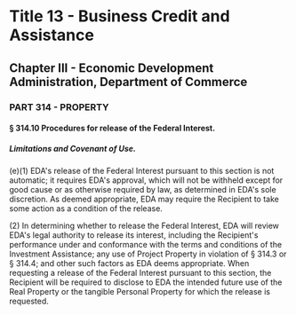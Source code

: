 
# Title 13 - Business Credit and Assistance
## Chapter III - Economic Development Administration, Department of Commerce
### PART 314 - PROPERTY
#### § 314.10 Procedures for release of the Federal Interest.
##### Limitations and Covenant of Use.

(e)(1) EDA's release of the Federal Interest pursuant to this section is not automatic; it requires EDA's approval, which will not be withheld except for good cause or as otherwise required by law, as determined in EDA's sole discretion. As deemed appropriate, EDA may require the Recipient to take some action as a condition of the release.

(2) In determining whether to release the Federal Interest, EDA will review EDA's legal authority to release its interest, including the Recipient's performance under and conformance with the terms and conditions of the Investment Assistance; any use of Project Property in violation of § 314.3 or § 314.4; and other such factors as EDA deems appropriate. When requesting a release of the Federal Interest pursuant to this section, the Recipient will be required to disclose to EDA the intended future use of the Real Property or the tangible Personal Property for which the release is requested.
